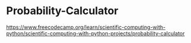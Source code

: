 # Probability-Calculator
https://www.freecodecamp.org/learn/scientific-computing-with-python/scientific-computing-with-python-projects/probability-calculator
